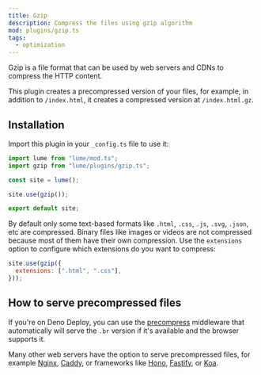 ```yaml
---
title: Gzip
description: Compress the files using gzip algorithm
mod: plugins/gzip.ts
tags:
  - optimization
---
```


Gzip is a file format that can be used by web servers and CDNs to compress the
HTTP content.

This plugin creates a precompressed version of your files, for example, in
addition to `/index.html`, it creates a compressed version at `/index.html.gz`.

## Installation

Import this plugin in your `_config.ts` file to use it:

```js
import lume from "lume/mod.ts";
import gzip from "lume/plugins/gzip.ts";

const site = lume();

site.use(gzip());

export default site;
```

By default only some text-based formats like `.html`, `.css`, `.js`, `.svg`,
`.json`, etc are compressed. Binary files like images or videos are not
compressed because most of them have their own compression. Use the `extensions`
option to configure which extensions do you want to compress:

```js
site.use(gzip({
  extensions: [".html", ".css"],
}));
```

## How to serve precompressed files

If you're on Deno Deploy, you can use the
[precompress](../docs/core/server.md#precompress) middleware that automatically
will serve the `.br` version if it's available and the browser supports it.

Many other web servers have the option to serve precompressed files, for example
[Nginx](https://nginx.org/en/docs/http/ngx_http_gzip_static_module.html),
[Caddy](https://caddyserver.com/docs/caddyfile/directives/file_server#precompressed),
or frameworks like
[Hono](https://hono.dev/docs/getting-started/deno#precompressed),
[Fastify](https://github.com/fastify/fastify-static?tab=readme-ov-file#precompressed),
or [Koa](https://github.com/koajs/static?tab=readme-ov-file#options).
